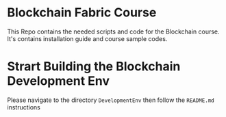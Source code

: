 # Blockchain Fabric Course
This Repo contains the needed scripts and code for the Blockchain course. It's contains installation guide and course sample codes.

# Strart Building the Blockchain Development Env
Please navigate to the directory `DevelopmentEnv` then follow the `README.md` instructions
